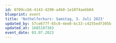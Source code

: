 ```yaml
---
id: 0709ccb6-4143-4290-a4b0-1e1074aebb04
blueprint: event
title: 'Nothelferkurs: Samstag, 3. Juli 2023'
updated_by: 57ce677f-65c0-4ee0-bc33-c4255edf305b
updated_at: 1685107363
event_date: 03.07.2023
---
```

